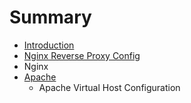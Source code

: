 # Summary

* [Introduction](README.md)
* [Nginx Reverse Proxy Config](nginx-reverse-proxy-config.md)
* Nginx
* [Apache](apache.md)
  * Apache Virtual Host Configuration

